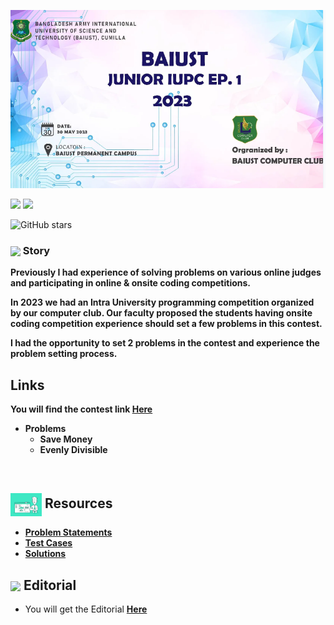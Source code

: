 ![banner](assets/Banner2.PNG)

![](https://img.shields.io/badge/Competitive-%20Programming-%23E60023.svg)
![](https://img.shields.io/badge/Programming-%20Contest-%20E60023.svg)

![GitHub stars](https://img.shields.io/github/stars/khalid586/Problem-Setting) 

### <img src = "https://cdn.dribbble.com/users/1138721/screenshots/10809828/media/478d32b2e65c8c3194b7f2154e179231.gif" align = "center" width = "50px"> Story

**Previously I had experience of solving problems on various online judges and participating in online & onsite coding competitions.** 

**In 2023 we had an Intra University programming competition organized by our computer club. Our faculty proposed the students having onsite coding competition experience should set a few problems in this contest.**

**I had the opportunity to set 2 problems in the contest and experience the problem setting process.**

## Links
**You will find the contest link [Here](https://toph.co/arena?practice=64765afcd47a320767c000cf#!/p/6473fe50d47a320767bfcdb8)**

- **Problems**
    - **Save Money**
    - **Evenly Divisible**

<br>

## <img align = "center" alt = "" src = "assets/green stat.gif"  width="50px"> Resources
- [**Problem Statements**](https://github.com/khalid586/Problem-Setting/tree/main/Problem%20statements)
- [**Test Cases**](https://github.com/khalid586/Problem-Setting/tree/main/Test%20cases)
- [**Solutions**](https://github.com/khalid586/Problem-Setting/tree/main/Solutions)

## <img src = "https://cdn.dribbble.com/users/108637/screenshots/2971812/comp_1.gif" align = "center" width = "50px"> Editorial
- You will get the Editorial [**Here**](https://github.com/khalid586/Problem-Setting/tree/main/Solutions)